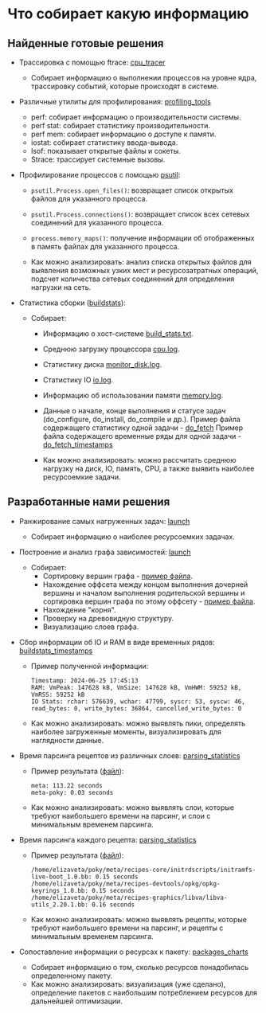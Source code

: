 # Что собирает какую информацию

## Найденные готовые решения

* Трассировка с помощью ftrace: [cpu_tracer](../wiki/yocto_profiling_tools/cpu_tracer.md)
  - Собирает информацию о выполнении процессов на уровне ядра, трассировку событий, которые происходят в системе.

* Различные утилиты для профилирования: [profiling_tools](../wiki/yocto_profiling_tools/profilling_tools.md)
  - perf: собирает информацию о производительности системы.
  - perf stat: собирает статистику производительности.
  - perf mem: собирает информацию о доступе к памяти.
  - iostat: собирает статистику ввода-вывода.
  - lsof: показывает открытые файлы и сокеты.
  - Strace: трассирует системные вызовы.

* Профилирование процессов с помощью [psutil](../wiki/yocto_profiling_tools/psutil_lsof.md):
  - `psutil.Process.open_files()`: возвращает список открытых файлов для указанного процесса.
  - `psutil.Process.connections()`: возвращает список всех сетевых соединений для указанного процесса.
  - `process.memory_maps()`: получение информации об отображенных в память файлах для указанного процесса.

  - Как можно анализировать: анализ списка открытых файлов для выявления возможных узких мест и ресурсозатратных операций, подсчет количества сетевых соединений для определения нагрузки на сеть.

* Статистика сборки ([buildstats](../wiki/yocto_build/yocto_buildstats.md)):
  - Собирает:
    - Информацию о хост-системе [build_stats.txt](log_files/build_stats.txt).
    - Среднюю загрузку процессора [cpu.log](log_files/cpu.log).
    - Статистику диска [monitor_disk.log](log_files/monitor_disk.log).
    - Статистику IO [io.log](log_files/io.log).
    - Информацию об использовании памяти [memory.log](log_files/memory.log).
    - Данные о начале, конце выполнения и статусе задач (do_configure, do_install, do_compile и др.).
  Пример файла содержащего статистику одной задачи - [do_fetch](log_files/do_fetch.txt)
  Пример файла содержащего временные ряды для одной задачи - [do_fetch_timestamps](log_files/do_fetch_timestamps.txt)
    
    - Как можно анализировать: можно рассчитать среднюю нагрузку на диск, IO, память, CPU, а также выявить наиболее ресурсоемкие задачи.

## Разработанные нами решения

* Ранжирование самых нагруженных задач: [launch](../wiki/yocto_profiling_tools/launch.md)
  - Собирает информацию о наиболее ресурсоемких задачах.

* Построение и анализ графа зависимостей: [launch](../wiki/yocto_profiling_tools/launch.md)
  - Собирает:
    - Сортировку вершин графа - [пример файла](log_files/tasks-order.txt).
    - Нахождение оффсета между концом выполнения дочерней вершины и началом выполнения родительской вершины и сортировка вершин графа по этому оффсету - [пример файла](log_files/task-order-sorted-offset.txt).
    - Нахождение "корня".
    - Проверку на древовидную структуру.
    - Визуализацию слоев графа.

* Сбор информации об IO и RAM в виде временных рядов: [buildstats_timestamps](https://github.com/moevm/os_profiling/blob/77b1476f8f5d8eb507c7887274aafdd615f64891/build/buildstats_timestamps/buildstats.patch)
    - Пример полученной информации:
      ```
      Timestamp: 2024-06-25 17:45:13
      RAM: VmPeak: 147628 kB, VmSize: 147628 kB, VmHWM: 59252 kB, VmRSS: 59252 kB
      IO Stats: rchar: 576639, wchar: 47799, syscr: 53, syscw: 46, read_bytes: 0, write_bytes: 36864, cancelled_write_bytes: 0
      ```
    - Как можно анализировать: можно выявлять пики, определять наиболее загруженные моменты, визуализировать для наглядности данные.

* Время парсинга рецептов из различных слоев: [parsing_statistics](https://github.com/moevm/os_profiling/blob/b65661fd3477a63ae9cf38e917ba3cdaf1662bd0/build/parsing_statistics/poky_dir.patch)
    - Пример результата ([файл](log_files/layer_parsing_time.log)):
      ```
      meta: 113.22 seconds
      meta-poky: 0.03 seconds
      ```
    - Как можно анализировать: можно выявлять слои, которые требуют наибольшего времени на парсинг, и слои с минимальным временем парсинга.

* Время парсинга каждого рецепта: [parsing_statistics](https://github.com/moevm/os_profiling/blob/b65661fd3477a63ae9cf38e917ba3cdaf1662bd0/build/parsing_statistics/poky_dir.patch)
    - Пример результата ([файл](log_files/recipe_parsing_time.log)):
      ```
      /home/elizaveta/poky/meta/recipes-core/initrdscripts/initramfs-live-boot_1.0.bb: 0.15 seconds
      /home/elizaveta/poky/meta/recipes-devtools/opkg/opkg-keyrings_1.0.bb: 0.15 seconds
      /home/elizaveta/poky/meta/recipes-graphics/libva/libva-utils_2.20.1.bb: 0.16 seconds
      ```
    - Как можно анализировать: можно выявлять рецепты, которые требуют наибольшего времени на парсинг, и рецепты с минимальным временем парсинга.


* Сопоставление информации о ресурсах к пакету: [packages_charts](../src/packages-charts/packages_charts.md)
  - Собирает информацию о том, сколько ресурсов понадобилась определенному пакету.
  - Как можно анализировать: визуализация (уже сделано), определение пакетов с наибольшим потреблением ресурсов для дальнейшей оптимизации.